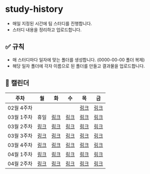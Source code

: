 # study-history
* 매일 지정된 시간에 팀 스터디를 진행합니다.
* 스터디 내용을 정리하고 업로드합니다.

## ✅ 규칙
* 매 스터디마다 일자에 맞는 폴더를 생성합니다. (0000-00-00 폴더 복제)
* 해당 일자 폴더에 각자 이름으로 된 폴더를 만들고 결과물을 업로드합니다.

## 📅 캘린더
|주차|월|화|수|목|금|
|-|-|-|-|-|-|
|02월 4주차||||[링크](https://github.com/beta-tester-team2/study-history/tree/main/2025-02-27)|[링크](https://github.com/beta-tester-team2/study-history/tree/main/2025-02-28)|
|03월 1주차|휴일|[링크](https://github.com/beta-tester-team2/study-history/tree/main/2025-03-04)|[링크](https://github.com/beta-tester-team2/study-history/tree/main/2025-03-05)|[링크](https://github.com/beta-tester-team2/study-history/tree/main/2025-03-06)|[링크](https://github.com/beta-tester-team2/study-history/tree/main/2025-03-07)|
|03월 2주차|[링크]()|[링크]()|[링크]()|[링크]()|[링크]()|
|03월 3주차|[링크]()|[링크]()|[링크]()|[링크]()|[링크]()|
|03월 4주차|[링크]()|[링크]()|[링크]()|[링크]()|[링크]()|
|04월 1주차|[링크]()|[링크]()|[링크]()|[링크]()|[링크]()|
|04월 2주차|[링크]()|[링크]()|[링크]()|[링크]()|[링크]()|